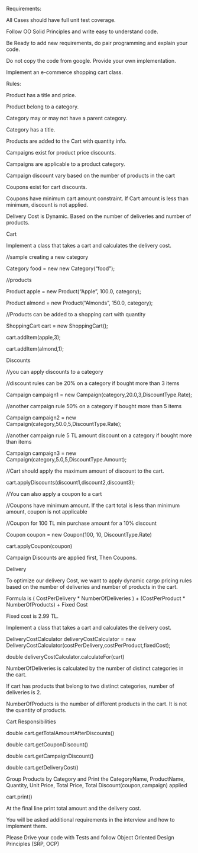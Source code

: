 Requirements:

All Cases should have full unit test coverage.

Follow OO Solid Principles and write easy to understand code.

Be Ready to add new requirements, do pair programming and explain your code.

Do not copy the code from google. Provide your own implementation.

Implement an e-commerce shopping cart class.

Rules:

Product has a title and price.

Product belong to a category.

Category may or may not have a parent category.

Category has a title.

Products are added to the Cart with quantity info.

Campaigns exist for product price discounts.

Campaigns are applicable to a product category.

Campaign discount vary based on the number of products in the cart

Coupons exist for cart discounts.

Coupons have minimum cart amount constraint. If Cart amount is less than minimum, discount is not applied.

Delivery Cost is Dynamic. Based on the number of deliveries and number of products.

Cart

Implement a class that takes a cart and calculates the delivery cost.

//sample creating a new category

Category food = new new Category(“food");

 

//products

Product apple = new Product(“Apple”, 100.0, category);

Product almond = new Product(“Almonds”, 150.0, category);

 

//Products can be added to a shopping cart with quantity

ShoppingCart cart = new ShoppingCart();

cart.addItem(apple,3);

cart.addItem(almond,1);

 

Discounts

//you can apply discounts to a category

//discount rules can be 20% on a category if bought more than 3 items

Campaign campaign1 = new Campaign(category,20.0,3,DiscountType.Rate);

//another campaign rule 50% on a category if bought more than 5 items

Campaign campaign2 = new Campaign(category,50.0,5,DiscountType.Rate);

//another campaign rule 5 TL amount discount on a category if bought more than  items

Campaign campaign3 = new Campaign(category,5.0,5,DiscountType.Amount);

 

//Cart should apply the maximum amount of discount to the cart.

cart.applyDiscounts(discount1,discount2,discount3);

 

//You can also apply a coupon to a cart

//Coupons have minimum amount. If the cart total is less than minimum amount, coupon is not applicable

//Coupon for 100 TL min purchase amount for a 10% discount

Coupon coupon = new Coupon(100, 10, DiscountType.Rate)

cart.applyCoupon(coupon)

 

Campaign Discounts are applied first, Then Coupons.

Delivery

To optimize our delivery Cost, we want to apply dynamic cargo pricing rules based on the number of deliveries and number of products in the cart.

Formula is ( CostPerDelivery * NumberOfDeliveries ) + (CostPerProduct * NumberOfProducts) + Fixed Cost

Fixed cost is 2.99 TL.

Implement a class that takes a cart and calculates the delivery cost.

 

DeliveryCostCalculator deliveryCostCalculator = new DeliveryCostCalculator(costPerDelivery,costPerProduct,fixedCost);

double deliveryCostCalculator.calculateFor(cart)

 

NumberOfDeliveries is calculated by the number of distinct categories in the cart.

If cart has products that belong to two distinct categories, number of deliveries is 2.

 

NumberOfProducts is the number of different products in the cart. It is not the quantity of products.

Cart Responsibilities

double cart.getTotalAmountAfterDiscounts()

double cart.getCouponDiscount()

double cart.getCampaignDiscount()

double cart.getDeliveryCost()

 

Group Products by Category and Print the CategoryName, ProductName, Quantity, Unit Price, Total Price, Total Discount(coupon,campaign) applied

cart.print()

 

At the final line print total amount and the delivery cost.

You will be asked additional requirements in the interview and how to implement them.

Please Drive your code with Tests and follow Object Oriented Design Principles (SRP, OCP)